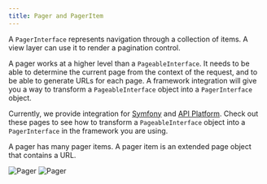 ```yaml
---
title: Pager and PagerItem
---
```


A `PagerInterface` represents navigation through a collection of items. A view
layer can use it to render a pagination control. 

A pager works at a higher level than a `PageableInterface`. It needs to be able
to determine the current page from the context of the request, and to be able to
generate URLs for each page. A framework integration will give you a way to
transform a `PageableInterface` object into a `PagerInterface` object.

Currently, we provide integration for
[Symfony](../03-framework-integration/01-symfony.md) and [API
Platform](../03-framework-integration/02-api-platform.md). Check out these pages
to see how to transform a `PageableInterface` object into a `PagerInterface` in
the framework you are using.

A pager has many pager items. A pager item is an extended page object that
contains a URL.

![Pager](../diagrams/pager.light.svg#light)
![Pager](../diagrams/pager.dark.svg#dark)

